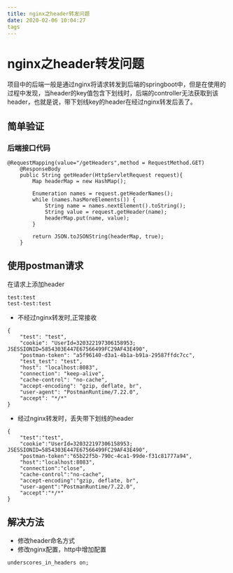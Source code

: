 ```yaml
---
title: nginx之header转发问题
date: 2020-02-06 10:04:27
tags
---
```


# nginx之header转发问题

项目中的后端一般是通过nginx将请求转发到后端的springboot中，但是在使用的过程中发现，当header的key值包含下划线时，后端的controller无法获取到该header，也就是说，带下划线key的header在经过nginx转发后丢了。

## 简单验证

### 后端接口代码

```
@RequestMapping(value="/getHeaders",method = RequestMethod.GET)
	@ResponseBody
	public String getHeader(HttpServletRequest request){
		Map headerMap = new HashMap();

		Enumeration names = request.getHeaderNames();
		while (names.hasMoreElements()) {
			String name = names.nextElement().toString();
			String value = request.getHeader(name);
			headerMap.put(name, value);
		}

		return JSON.toJSONString(headerMap, true);
	}
```

<!--more-->

## 使用postman请求

在请求上添加header

```
test:test
test-test:test
```

* 不经过nginx转发时,正常接收

```
{
	"test": "test",   
	"cookie": "UserId=320322197306158953; JSESSIONID=5854303E447E67566499FC29AF43E490",
	"postman-token": "a5f96140-d3a1-4b1a-b91a-29587ffdc7cc",
	"test_test": "test",
	"host": "localhost:8083",
	"connection": "keep-alive",
	"cache-control": "no-cache",
	"accept-encoding": "gzip, deflate, br",
	"user-agent": "PostmanRuntime/7.22.0",
	"accept": "*/*"
}
```

* 经过nginx转发时，丢失带下划线的header

```
{
	"test":"test",
	"cookie":"UserId=320322197306158953; JSESSIONID=5854303E447E67566499FC29AF43E490",
	"postman-token":"65b22f5b-790c-4ca1-99de-f31c81777a94",
	"host":"localhost:8083",
	"connection":"close",
	"cache-control":"no-cache",
	"accept-encoding":"gzip, deflate, br",
	"user-agent":"PostmanRuntime/7.22.0",
	"accept":"*/*"
}
```

## 解决方法

* 修改header命名方式
* 修改nginx配置，http中增加配置

```
underscores_in_headers on;
```


